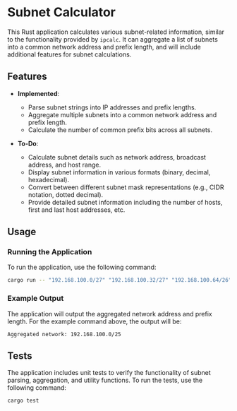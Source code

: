 # Subnet Calculator

This Rust application calculates various subnet-related information, similar to the functionality provided by `ipcalc`. It can aggregate a list of subnets into a common network address and prefix length, and will include additional features for subnet calculations.

## Features

- **Implemented**:
  - Parse subnet strings into IP addresses and prefix lengths.
  - Aggregate multiple subnets into a common network address and prefix length.
  - Calculate the number of common prefix bits across all subnets.

- **To-Do**:
  - Calculate subnet details such as network address, broadcast address, and host range.
  - Display subnet information in various formats (binary, decimal, hexadecimal).
  - Convert between different subnet mask representations (e.g., CIDR notation, dotted decimal).
  - Provide detailed subnet information including the number of hosts, first and last host addresses, etc.

## Usage

### Running the Application

To run the application, use the following command:

```sh
cargo run -- "192.168.100.0/27" "192.168.100.32/27" "192.168.100.64/26"
```

### Example Output

The application will output the aggregated network address and prefix length. For the example command above, the output will be:

```
Aggregated network: 192.168.100.0/25
```

## Tests

The application includes unit tests to verify the functionality of subnet parsing, aggregation, and utility functions. To run the tests, use the following command:

```sh
cargo test
```

